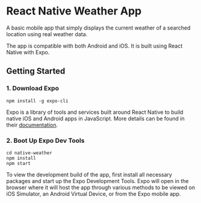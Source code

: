 # React Native Weather App

A basic mobile app that simply displays the current weather of a searched location using real weather data. 

The app is compatible with both Android and iOS. It is built using React Native with Expo. 


## Getting Started

### 1. Download Expo
```
npm install -g expo-cli
```

Expo is a library of tools and services built around React Native to build native iOS and Android apps in JavaScript. More details can be found in their [documentation](https://docs.expo.io/).

### 2. Boot Up Expo Dev Tools
```
cd native-weather
npm install
npm start
```

To view the development build of the app, first install all necessary packages and start up the Expo Development Tools. Expo will open in the browser where it will host the app through various methods to be viewed on iOS Simulator, an Android Virtual Device, or from the Expo mobile app.

